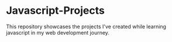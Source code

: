 # Javascript-Projects
This repository showcases the projects I've created while learning javascript in my web development journey.
